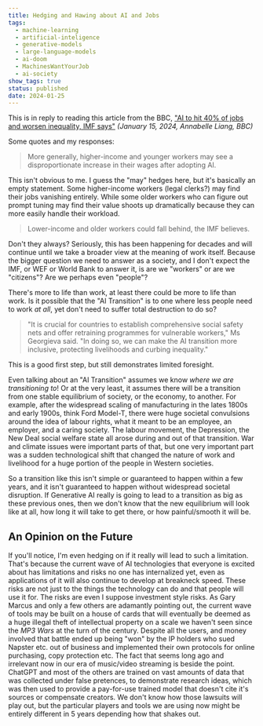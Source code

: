 ```yaml
---
title: Hedging and Hawing about AI and Jobs
tags:
  - machine-learning
  - artificial-inteligence
  - generative-models
  - large-language-models
  - ai-doom
  - MachinesWantYourJob
  - ai-society
show_tags: true
status: published
date: 2024-01-25
---
```

This is in reply to reading this article from the BBC, ["AI to hit 40% of jobs and worsen inequality, IMF says"](https://www.bbc.com/news/business-67977967) *(January 15, 2024, Annabelle Liang, BBC)*

Some quotes and my responses:

> More generally, higher-income and younger workers may see a disproportionate increase in their wages after adopting AI.

This isn't obvious to me. I guess the "may" hedges here, but it's basically an empty statement. Some higher-income workers (legal clerks?) may find their jobs vanishing entirely. While some older workers who can figure out prompt tuning may find their value shoots up dramatically because they can more easily handle their workload.

> Lower-income and older workers could fall behind, the IMF believes.

Don't they always? Seriously, this has been happening for decades and will continue until we take a broader view at the meaning of work itself.
Because the bigger question we need to answer as a society, and I don't expect the IMF, or WEF or World Bank to answer it, is are we "workers" or are we "citizens"? Are we perhaps even "people"? 

There's more to life than work, at least there could be more to life than work. Is it possible that the "AI Transition" is to one where less people need to work *at all*, yet don't need to suffer total destruction to do so?

> "It is crucial for countries to establish comprehensive social safety nets and offer retraining programmes for vulnerable workers," Ms Georgieva said. "In doing so, we can make the AI transition more inclusive, protecting livelihoods and curbing inequality."

This is a good first step, but still demonstrates limited foresight. 

Even talking about an "AI Transition" assumes we know *where we are transitioning to*!  Or at the very least, it assumes there will be a transition from one stable equilibrium of society, or the economy, to another. For example, after the widespread scaling of manufacturing in the lates 1800s and early 1900s, think Ford Model-T, there were huge societal convulsions around the idea of labour rights, what it meant to be an employee, an employer, and a caring society. The labour movement, the Depression, the New Deal social welfare state all arose during and out of that transition. War and climate issues were important parts of that, but one very important part was a sudden technological shift that changed the nature of work and livelihood for a huge portion of the people in Western societies. 

So a transition like this isn't simple or guaranteed to happen within a few years, and it isn't guaranteed to happen without widespread societal disruption. If Generative AI really is going to lead to a transition as big as these previous ones, then we don't know that the new equilibrium will look like at all, how long it will take to get there, or how painful/smooth it will be.

## An Opinion on the Future 
If you'll notice, I'm even hedging on if it really will lead to such a limitation. That's because the current wave of AI technologies that everyone is excited about has limitations and risks no one has internalized yet, even as applications of it will also continue to develop at breakneck speed. These risks are not just to the things the technology can do and that people will use it for. The risks are even I suppose investment style risks. As Gary Marcus and only a few others are adamantly pointing out, the current wave of tools may be built on a house of cards that will eventually be deemed as a huge illegal theft of intellectual property on a scale we haven't seen since the *MP3 Wars* at the turn of the century. Despite all the users, and money involved that battle ended up being "won" by the IP holders who sued Napster etc. out of business and implemented their own protocols for online purchasing, copy protection etc. The fact that seems long ago and irrelevant now in our era of music/video streaming is beside the point. ChatGPT and most of the others are trained on vast amounts of data that was collected under false pretences, to demonstrate research ideas, which was then used to provide a pay-for-use trained model that doesn't cite it's sources or compensate creators. We don't know how those lawsuits will play out, but the particular players and tools we are using now might be entirely different in 5 years depending how that shakes out.